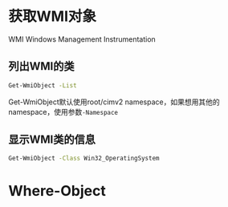 
# 获取WMI对象

WMI Windows Management Instrumentation

## 列出WMI的类

```bash
Get-WmiObject -List
```

Get-WmiObject默认使用root/cimv2 namespace，如果想用其他的namespace，使用参数`-Namespace`

## 显示WMI类的信息

```bash
Get-WmiObject -Class Win32_OperatingSystem
```

# Where-Object


